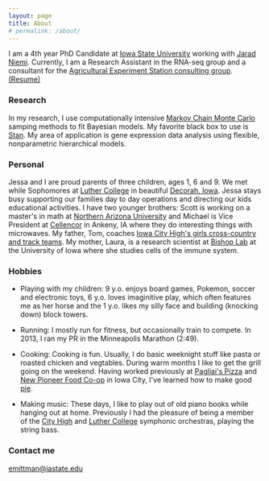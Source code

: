 ```yaml
---
layout: page
title: About
# permalink: /about/
---
```


I am a 4th year PhD Candidate at [Iowa State University](http://www.iastate.edu/) working with [Jarad Niemi](http://www.jarad.me/). Currently, I am a Research Assistant in the RNA-seq group and a consultant for the [Agricultural Experiment Station consulting group](http://stat.iastate.edu/agriculture-experiment-station-consulting-group).  [(Resume)](../eric_mittman_resume.pdf) 

### Research
In my research, I use computationally intensive [Markov Chain Monte Carlo](https://en.wikipedia.org/wiki/Markov_chain_Monte_Carlo) samping methods to fit Bayesian models. My favorite black box to use is [Stan](http://mc-stan.org/). My area of application is gene expression data analysis using flexible, nonparametric hierarchical models.

### Personal

Jessa and I are proud parents of three children, ages 1, 6 and 9. We met while Sophomores at [Luther College](https://www.luther.edu/) in beautiful [Decorah, Iowa](http://www.visitdecorah.com/). Jessa stays busy supporting our families day to day operations and directing our kids educational activities. I have two younger brothers: Scott is working on a master's in math at [Northern Arizona University](http://nau.edu/) and  Michael is Vice President at [Cellencor](http://www.cellencor.com/) in Ankeny, IA where they do interesting things with microwaves. My father, Tom, coaches [Iowa City High's girls cross-country and track teams](http://www.cityhighruns.com/). My mother, Laura, is a research scientist at [Bishop Lab](http://www.healthcare.uiowa.edu/labs/bishop/) at the University of Iowa where she studies cells of the immune system.

### Hobbies
- Playing with my children:
9 y.o. enjoys board games, Pokemon, soccer and electronic toys, 6 y.o. loves imaginitive play, which often features me as her horse and the 1 y.o. likes my silly face and building (knocking down) block towers.
  
- Running:
I mostly run for fitness, but occasionally train to compete. In 2013, I ran my PR in the Minneapolis Marathon (2:49).

- Cooking:
Cooking is fun. Usually, I do basic weeknight stuff like pasta or roasted chicken and vegtables. During warm months I like to get the grill going on the weekend. Having worked previously at [Pagliai's Pizza](http://www.pagliaisic.com/) and [New Pioneer Food Co-op](https://www.newpi.coop/) in Iowa City, I've learned how to make good [pie](https://emittman.github.io/images/pizza.jpg).

- Making music:
These days, I like to play out of old piano books while hanging out at home. Previously I had the pleasure of being a member of the [City High](https://cityhighmusic.jimdo.com/orchestra/) and [Luther College](https://www.luther.edu/music/symphony-orchestra/) symphonic orchestras, playing the string bass.


### Contact me
[emittman@iastate.edu](mailto:emittman@iastate.edu)